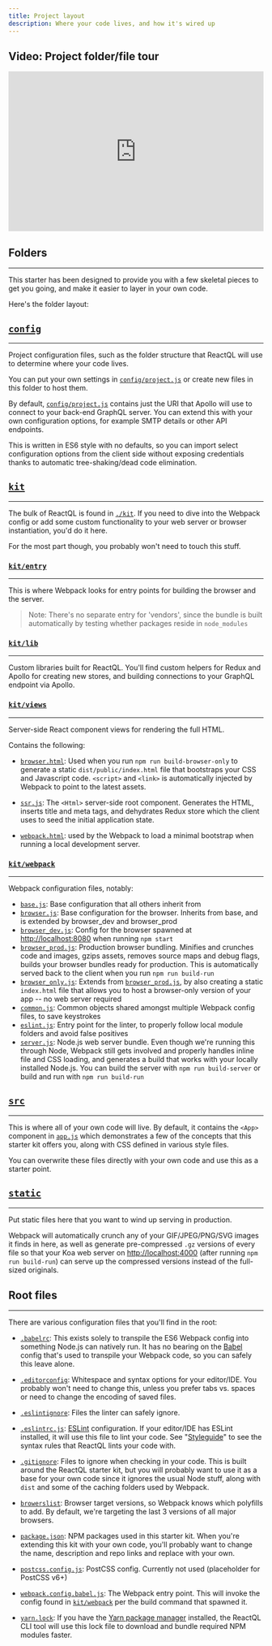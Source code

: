 ```yaml
---
title: Project layout
description: Where your code lives, and how it's wired up
---
```


<h2 id="video" title="Video: Project layout">Video: Project folder/file tour</h2>

<iframe width="560" height="315" src="https://www.youtube.com/embed/vNcMNb2A5T8" frameborder="0" allowfullscreen style="max-width: 100%"></iframe>

<h2 id="folders">Folders</h2>

---
This starter has been designed to provide you with a few skeletal pieces to get you going, and make it easier to layer in your own code.

Here's the folder layout:

## [`config`](https://github.com/reactql/kit/blob/master/config)

---
Project configuration files, such as the folder structure that ReactQL will use to determine where your code lives.

You can put your own settings in [`config/project.js`](https://github.com/reactql/kit/blob/master/config/project.js) or create new files in this folder to host them.

By default, [`config/project.js`](https://github.com/reactql/kit/blob/master/config/project.js) contains just the URI that Apollo will use to connect to your back-end GraphQL server. You can extend this with your own configuration options, for example SMTP details or other API endpoints.

This is written in ES6 style with no defaults, so you can import select configuration options from the client side without exposing credentials thanks to automatic tree-shaking/dead code elimination.

## [`kit`](https://github.com/reactql/kit/blob/master/kit)

---
The bulk of ReactQL is found in [`./kit`](https://github.com/reactql/kit/blob/master/kit).  If you need to dive into the Webpack config or add some custom functionality to your web server or browser instantiation, you'd do it here.

For the most part though, you probably won't need to touch this stuff.

### [`kit/entry`](https://github.com/reactql/kit/blob/master/kit/entry)

---
This is where Webpack looks for entry points for building the browser and the server.

> Note: There's no separate entry for 'vendors', since the bundle is built automatically by testing whether packages reside in `node_modules`

### [`kit/lib`](https://github.com/reactql/kit/blob/master/kit/lib)

---
Custom libraries built for ReactQL.  You'll find custom helpers for Redux and Apollo for creating new stores, and building connections to your GraphQL endpoint via Apollo.

### [`kit/views`](https://github.com/reactql/kit/blob/master/kit/views)

---
Server-side React component views for rendering the full HTML.

Contains the following:

- [`browser.html`](https://github.com/reactql/kit/blob/master/kit/views/browser.html): Used when you run `npm run build-browser-only` to generate a static `dist/public/index.html` file that bootstraps your CSS and Javascript code. `<script>` and `<link>` is automatically injected by Webpack to point to the latest assets.

- [`ssr.js`](https://github.com/reactql/kit/blob/master/kit/views/ssr.js): The `<Html>` server-side root component. Generates the HTML, inserts title and meta tags, and dehydrates Redux store which the client uses to seed the initial application state.

- [`webpack.html`](https://github.com/reactql/kit/blob/master/kit/views/webpack.html): used by the Webpack to load a minimal bootstrap when running a local development server.

### [`kit/webpack`](https://github.com/reactql/kit/blob/master/kit/webpack)

---
Webpack configuration files, notably:

- [`base.js`](https://github.com/reactql/kit/blob/master/kit/webpack/base.js): Base configuration that all others inherit from
- [`browser.js`](https://github.com/reactql/kit/blob/master/kit/webpack/browser.js): Base configuration for the browser.  Inherits from base, and is extended by browser_dev and browser_prod
- [`browser_dev.js`](https://github.com/reactql/kit/blob/master/kit/webpack/browser_dev.js): Config for the browser spawned at [http://localhost:8080](http://localhost:8080) when running `npm start`
- [`browser_prod.js`](https://github.com/reactql/kit/blob/master/kit/webpack/browser_prod.js): Production browser bundling.  Minifies and crunches code and images, gzips assets, removes source maps and debug flags, builds your browser bundles ready for production.  This is automatically served back to the client when you run `npm run build-run`
- [`browser_only.js`](https://github.com/reactql/kit/blob/master/kit/webpack/browser_only.js): Extends from [`browser_prod.js`](https://github.com/reactql/kit/blob/master/kit/webpack/browser_prod.js), by also creating a static `index.html` file that allows you to host a browser-only version of your app -- no web server required
- [`common.js`](https://github.com/reactql/kit/blob/master/kit/webpack/common.js): Common objects shared amongst multiple Webpack config files, to save keystrokes
- [`eslint.js`](https://github.com/reactql/kit/blob/master/kit/webpack/eslint.js): Entry point for the linter, to properly follow local module folders and avoid false positives
- [`server.js`](https://github.com/reactql/kit/blob/master/kit/webpack/server.js): Node.js web server bundle.  Even though we're running this through Node, Webpack still gets involved and properly handles inline file and CSS loading, and generates a build that works with your locally installed Node.js. You can build the server with `npm run build-server` or build and run with `npm run build-run`

## [`src`](https://github.com/reactql/kit/blob/master/src)

---
This is where all of your own code will live. By default, it contains the `<App>` component in [`app.js`](https://github.com/reactql/kit/blob/master/src/app.js) which demonstrates a few of the concepts that this starter kit offers you, along with CSS defined in various style files.

You can overwrite these files directly with your own code and use this as a starter point.

## [`static`](https://github.com/reactql/kit/blob/master/static)

---
Put static files here that you want to wind up serving in production.

Webpack will automatically crunch any of your GIF/JPEG/PNG/SVG images it finds in here, as well as generate pre-compressed `.gz` versions of every file so that your Koa web server on [http://localhost:4000](http://localhost:4000) (after running `npm run build-run`) can serve up the compressed versions instead of the full-sized originals.

<h2 id="root">Root files</h2>

---
There are various configuration files that you'll find in the root:

- [`.babelrc`](https://github.com/reactql/kit/blob/master/.babelrc):  This exists solely to transpile the ES6 Webpack config into something Node.js can natively run. It has no bearing on the [Babel](http://babeljs.io/) config that's used to transpile your Webpack code, so you can safely this leave alone.

- [`.editorconfig`](https://github.com/reactql/kit/blob/master/.editorconfig): Whitespace and syntax options for your editor/IDE. You probably won't need to change this, unless you prefer tabs vs. spaces or need to change the encoding of saved files.

- [`.eslintignore`](https://github.com/reactql/kit/blob/master/.eslintignore): Files the linter can safely ignore.

- [`.eslintrc.js`](https://github.com/reactql/kit/blob/master/.eslintrc.js): [ESLint](http://eslint.org/) configuration. If your editor/IDE has ESLint installed, it will use this file to lint your code.  See "[Styleguide](styleguide.html)" to see the syntax rules that ReactQL lints your code with.

- [`.gitignore`](https://github.com/reactql/kit/blob/master/.gitignore): Files to ignore when checking in your code.  This is built around the ReactQL starter kit, but you will probably want to use it as a base for your own code since it ignores the usual Node stuff, along with `dist` and some of the caching folders used by Webpack.

- [`browerslist`](https://github.com/reactql/kit/blob/master/browerslist): Browser target versions, so Webpack knows which polyfills to add. By default, we're targeting the last 3 versions of all major browsers.

- [`package.json`](https://github.com/reactql/kit/blob/master/package.json): NPM packages used in this starter kit.  When you're extending this kit with your own code, you'll probably want to change the name, description and repo links and replace with your own.

- [`postcss.config.js`](https://github.com/reactql/kit/blob/master/postcss.config.js): PostCSS config. Currently not used (placeholder for PostCSS v6+)

- [`webpack.config.babel.js`](https://github.com/reactql/kit/blob/master/webpack.config.babel.js): The Webpack entry point.  This will invoke the config found in [`kit/webpack`](https://github.com/reactql/kit/blob/master/kit/webpack) per the build command that spawned it.

- [`yarn.lock`](https://github.com/reactql/kit/blob/master/yarn.lock): If you have the [Yarn package manager](https://yarnpkg.com/en/) installed, the ReactQL CLI tool will use this lock file to download and bundle required NPM modules faster.

